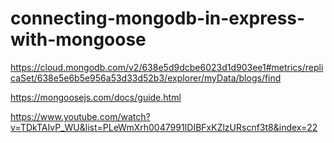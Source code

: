# connecting-mongodb-in-express-with-mongoose
https://cloud.mongodb.com/v2/638e5d9dcbe6023d1d903ee1#metrics/replicaSet/638e5e6b5e956a53d33d52b3/explorer/myData/blogs/find

https://mongoosejs.com/docs/guide.html

https://www.youtube.com/watch?v=TDkTAIvP_WU&list=PLeWmXrh0047991IDIBFxKZlzURscnf3t8&index=22